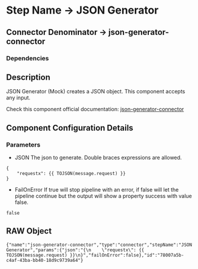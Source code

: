 # Step Name -> JSON Generator
## Connector Denominator -> json-generator-connector

### Dependencies

## Description

JSON Generator (Mock) creates a JSON object. This component accepts any input.

Check this component official documentation: [json-generator-connector](https://docs.digibee.com/documentation/components/tools/json-generator "Digibee json-generator-connector documentation")

## Component Configuration Details
### Parameters

* JSON
The json to generate. Double braces expressions are allowed.

```
{
    "requestx": {{ TOJSON(message.request) }}
}
```

* FailOnError
If true will stop pipeline with an error, if false will let the pipeline continue but the output will show a property success with value false.

```
false
```

## RAW Object

```
{"name":"json-generator-connector","type":"connector","stepName":"JSON Generator","params":{"json":"{\n    \"requestx\": {{ TOJSON(message.request) }}\n}","failOnError":false},"id":"78007a5b-c4af-43ba-bb40-18d9c9739a64"}
```